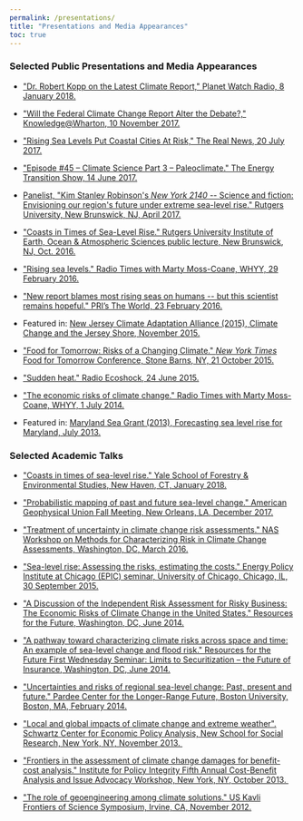 ```yaml
---
permalink: /presentations/
title: "Presentations and Media Appearances"
toc: true
---
```


### Selected Public Presentations and Media Appearances
  
  * ["Dr. Robert Kopp on the Latest Climate Report," Planet Watch Radio, 8 January 2018.](http://planetwatchradio.com/dr-robert-kopp-latest-climate-report-pw006/)
  
  * ["Will the Federal Climate Change Report Alter the Debate?," Knowledge@Wharton, 10 November 2017.](http://knowledge.wharton.upenn.edu/article/new-federal-climate-change-report/)
  
  *  ["Rising Sea Levels Put Coastal Cities At Risk," The Real News, 20 July 2017.](https://goo.gl/CPdo3U)
  
  * ["Episode #45 – Climate Science Part 3 – Paleoclimate." The Energy Transition Show, 14 June 2017.](http://xenetwork.org/ets/episodes/episode-45-paleoclimate/)
  
  * [Panelist, "Kim Stanley Robinson's _New York 2140_ -- Science and fiction: Envisioning our region's future under extreme sea-level rise." Rutgers University, New Brunswick, NJ, April 2017.](https://youtu.be/MxpzGg022do)
  
  * ["Coasts in Times of Sea-Level Rise." Rutgers University Institute of Earth, Ocean & Atmospheric Sciences public lecture, New Brunswick, NJ, Oct. 2016.](https://youtu.be/4pcnkokIXpQ)
  
  * ["Rising sea levels." Radio Times with Marty Moss-Coane, WHYY, 29 February 2016.](http://goo.gl/zWLUsW)
  
  * ["New report blames most rising seas on humans -- but this scientist remains hopeful." PRI’s The World, 23 February 2016.](http://goo.gl/RuhXl3)
  
  * Featured in: [New Jersey Climate Adaptation Alliance (2015), Climate Change and the Jersey Shore, November 2015.](https://youtu.be/zZn5Xh5FD88)
  
* ["Food for Tomorrow: Risks of a Changing Climate." _New York Times_ Food for Tomorrow Conference, Stone Barns, NY, 21 October 2015.](https://youtu.be/8n6eYsQ4e08)

* ["Sudden heat." Radio Ecoshock, 24 June 2015.](https://goo.gl/e3TWX8)

* ["The economic risks of climate change." Radio Times with Marty Moss-Coane, WHYY, 1 July 2014.](http://goo.gl/DfPnc9)

* Featured in: [Maryland Sea Grant (2013), Forecasting sea level rise for Maryland, July 2013.](http://youtu.be/RCc3C89qxOM)

### Selected Academic Talks

* ["Coasts in times of sea-level rise." Yale School of Forestry & Environmental Studies, New Haven, CT, January 2018.](https://youtu.be/GN3vE6pPRzY)

* ["Probabilistic mapping of past and future sea-level change." American Geophysical Union Fall Meeting, New Orleans, LA, December 2017.](https://youtu.be/3BFnCOBtCC4?t=1h1m30s)

* ["Treatment of uncertainty in climate change risk assessments." NAS Workshop on Methods for Characterizing Risk in Climate Change Assessments, Washington, DC, March 2016.](http://goo.gl/azyHx3)
  
*  ["Sea-level rise: Assessing the risks, estimating the costs." Energy Policy Institute at Chicago (EPIC) seminar, University of Chicago, Chicago, IL, 30 September 2015.](http://youtu.be/bagRtnY_Xm8)

* ["A Discussion of the Independent Risk Assessment for Risky Business: The Economic Risks of Climate Change in the United States." Resources for the Future, Washington, DC, June 2014.](http://goo.gl/4lGbOl)

* ["A pathway toward characterizing climate risks across space and time: An example of sea-level change and flood risk." Resources for the Future First Wednesday Seminar: Limits to Securitization – the Future of Insurance, Washington, DC, June 2014.](http://goo.gl/jQsqFw)

* ["Uncertainties and risks of regional sea-level change: Past, present and future." Pardee Center for the Longer-Range Future, Boston University, Boston, MA, February 2014.](http://goo.gl/ZTyNFb)

* ["Local and global impacts of climate change and extreme weather". Schwartz Center for Economic Policy Analysis, New School for Social Research, New York, NY, November 2013. ](http://youtu.be/R8NXVVP4SWQ)

* ["Frontiers in the assessment of climate change damages for benefit-cost analysis." Institute for Policy Integrity Fifth Annual Cost-Benefit Analysis and Issue Advocacy Workshop, New York, NY, October 2013. ](https://www.youtube.com/watch?v=SA13Ug3tkvk)

* ["The role of geoengineering among climate solutions." US Kavli Frontiers of Science Symposium, Irvine, CA, November 2012.](http://vimeo.com/58042026)

